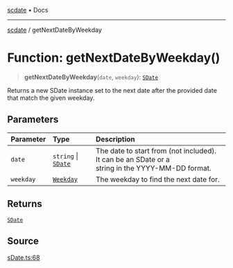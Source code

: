 [scdate](../README.md) • Docs

---

[scdate](../README.md) / getNextDateByWeekday

# Function: getNextDateByWeekday()

> **getNextDateByWeekday**(`date`, `weekday`): [`SDate`](../classes/SDate.md)

Returns a new SDate instance set to the next date after the provided date
that match the given weekday.

## Parameters

| Parameter | Type                                       | Description                                                                                          |
| :-------- | :----------------------------------------- | :--------------------------------------------------------------------------------------------------- |
| `date`    | `string` \| [`SDate`](../classes/SDate.md) | The date to start from (not included). It can be an SDate or a<br />string in the YYYY-MM-DD format. |
| `weekday` | [`Weekday`](../enumerations/Weekday.md)    | The weekday to find the next date for.                                                               |

## Returns

[`SDate`](../classes/SDate.md)

## Source

[sDate.ts:68](https://github.com/ericvera/scdate/blob/98b214c4aab6f5cdb39bc8c115252b89b40ce8a7/src/sDate.ts#L68)
